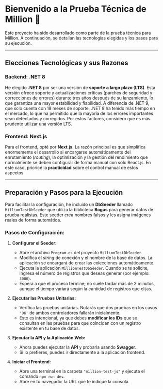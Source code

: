 # **Bienvenido a la Prueba Técnica de Million** 👋

Este proyecto ha sido desarrollado como parte de la prueba técnica para Million. A continuación, se detallan las tecnologías elegidas y los pasos para su ejecución.

---

## **Elecciones Tecnológicas y sus Razones**

### **Backend: .NET 8**

He elegido **.NET 8** por ser una versión de **soporte a largo plazo (LTS)**. Esta versión ofrece soporte y actualizaciones críticas (parches de seguridad y correcciones de errores) durante tres años después de su lanzamiento, lo que garantiza una mayor estabilidad y fiabilidad. A diferencia de .NET 9, que solo cuenta con 18 meses de soporte, .NET 8 ha tenido más tiempo en el mercado, lo que ha permitido que la mayoría de los errores importantes sean detectados y corregidos. Por estos factores, considero que es más prudente utilizar una versión LTS.

### **Frontend: Next.js**

Para el frontend, opté por **Next.js**. La razón principal es que simplifica enormemente el desarrollo al encargarse automáticamente del enrutamiento (_routing_), la optimización y la gestión del rendimiento que normalmente se deben configurar de forma manual con solo React.js. En este caso, prioricé la **practicidad** sobre el control manual de estos aspectos.

---

## **Preparación y Pasos para la Ejecución**

Para facilitar la configuración, he incluido un **DbSeeder** llamado `MillionTestDbSeeder` que utiliza la biblioteca **Bogus** para generar datos de prueba realistas. Este seeder crea nombres falsos y les asigna imágenes reales de forma automática.

### **Pasos de Configuración:**

1.  **Configurar el Seeder:**
    * Abre el archivo `Program.cs` del proyecto `MillionTestDbSeeder`.
    * Modifica el _string_ de conexión y el nombre de la base de datos. La aplicación se encargará de crear las colecciones automáticamente.
    * Ejecuta la aplicación `MillionTestDbSeeder`. Cuando se te solicite, ingresa el número de registros que deseas generar (por ejemplo: `3000`).
    * Espera a que el proceso termine; no suele tardar más de 2 minutos, aunque el tiempo variará según la cantidad de registros que elijas.

2.  **Ejecutar las Pruebas Unitarias:**
    * Verifica las pruebas unitarias. Notarás que dos pruebas en los casos `'OK'` de ambos controladores fallarán inicialmente.
    * Esto es intencional, ya que debes **modificar los IDs** que se consultan en las pruebas para que coincidan con un registro existente en tu base de datos.

3.  **Ejecutar la API y la Aplicación Web:**
    * Ahora puedes ejecutar la **API** y probarla usando **Swagger**.
    * Si lo prefieres, puedes ir directamente a la aplicación frontend.

4.  **Iniciar el Frontend:**
    * Abre una terminal en la carpeta `"million-test-js"` y ejecuta el comando `npm run dev`.
    * Abre en tu navegador la URL que te indique la consola.
